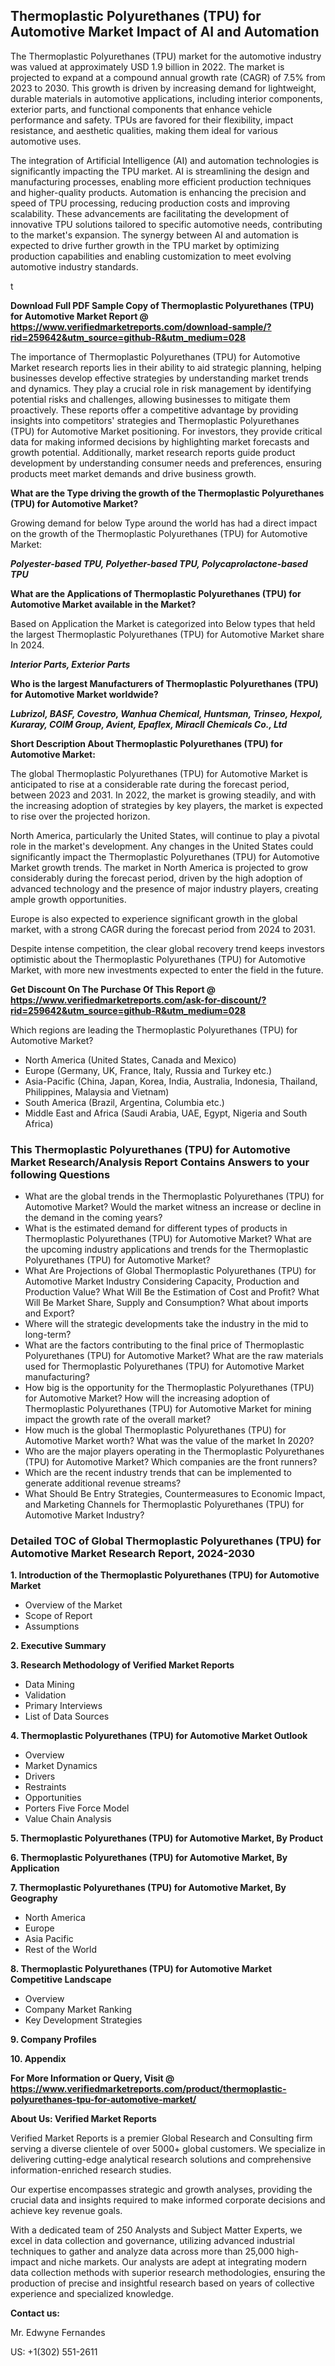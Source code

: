 <h2>Thermoplastic Polyurethanes (TPU) for Automotive Market Impact of AI and Automation</h2><p>The Thermoplastic Polyurethanes (TPU) market for the automotive industry was valued at approximately USD 1.9 billion in 2022. The market is projected to expand at a compound annual growth rate (CAGR) of 7.5% from 2023 to 2030. This growth is driven by increasing demand for lightweight, durable materials in automotive applications, including interior components, exterior parts, and functional components that enhance vehicle performance and safety. TPUs are favored for their flexibility, impact resistance, and aesthetic qualities, making them ideal for various automotive uses.</p><p>The integration of Artificial Intelligence (AI) and automation technologies is significantly impacting the TPU market. AI is streamlining the design and manufacturing processes, enabling more efficient production techniques and higher-quality products. Automation is enhancing the precision and speed of TPU processing, reducing production costs and improving scalability. These advancements are facilitating the development of innovative TPU solutions tailored to specific automotive needs, contributing to the market's expansion. The synergy between AI and automation is expected to drive further growth in the TPU market by optimizing production capabilities and enabling customization to meet evolving automotive industry standards.</p>t</p><p id="" class=""><strong>Download Full PDF Sample Copy of Thermoplastic Polyurethanes (TPU) for Automotive Market Report @ <a href="https://www.verifiedmarketreports.com/download-sample/?rid=259642&utm_source=github-R&utm_medium=028" target="_blank">https://www.verifiedmarketreports.com/download-sample/?rid=259642&utm_source=github-R&utm_medium=028</a></strong></p><p>The importance of&nbsp;Thermoplastic Polyurethanes (TPU) for Automotive Market research reports lies in their ability to aid strategic planning, helping businesses develop effective strategies by understanding market trends and dynamics. They play a crucial role in risk management by identifying potential risks and challenges, allowing businesses to mitigate them proactively. These reports offer a competitive advantage by providing insights into competitors' strategies and Thermoplastic Polyurethanes (TPU) for Automotive Market positioning. For investors, they provide critical data for making informed decisions by highlighting market forecasts and growth potential. Additionally, market research reports guide product development by understanding consumer needs and preferences, ensuring products meet market demands and drive business growth.</p><p><strong>What are the&nbsp;Type driving the growth of the Thermoplastic Polyurethanes (TPU) for Automotive Market?</strong></p><p id="" class="">Growing demand for below Type around the world has had a direct impact on the growth of the Thermoplastic Polyurethanes (TPU) for Automotive Market:</p><em><strong>Polyester-based TPU, Polyether-based TPU, Polycaprolactone-based TPU</strong></em></p><strong>What are the&nbsp;Applications&nbsp;of Thermoplastic Polyurethanes (TPU) for Automotive Market available in the Market?</strong></p><p id="" class="">Based on Application the Market is categorized into Below types that held the largest Thermoplastic Polyurethanes (TPU) for Automotive Market share In 2024.</p><em><strong>Interior Parts, Exterior Parts</strong></em></p><strong>Who is the largest Manufacturers of Thermoplastic Polyurethanes (TPU) for Automotive Market worldwide?</strong></p><p><em><strong>Lubrizol, BASF, Covestro, Wanhua Chemical, Huntsman, Trinseo, Hexpol, Kuraray, COIM Group, Avient, Epaflex, Miracll Chemicals Co., Ltd</strong></em></p><p id="" class=""><strong>Short Description About Thermoplastic Polyurethanes (TPU) for Automotive Market:</strong></p><p>The global Thermoplastic Polyurethanes (TPU) for Automotive Market is anticipated to rise at a considerable rate during the forecast period, between 2023 and 2031. In 2022, the market is growing steadily, and with the increasing adoption of strategies by key players, the market is expected to rise over the projected horizon.</p><p>North America, particularly the United States, will continue to play a pivotal role in the market's development. Any changes in the United States could significantly impact the Thermoplastic Polyurethanes (TPU) for Automotive Market growth trends. The market in North America is projected to grow considerably during the forecast period, driven by the high adoption of advanced technology and the presence of major industry players, creating ample growth opportunities.</p><p>Europe is also expected to experience significant growth in the global market, with a strong CAGR during the forecast period from 2024 to 2031.</p><p>Despite intense competition, the clear global recovery trend keeps investors optimistic about the Thermoplastic Polyurethanes (TPU) for Automotive Market, with more new investments expected to enter the field in the future.</p><p id="" class=""><strong>Get Discount On The Purchase Of This Report @ <a href="https://www.verifiedmarketreports.com/ask-for-discount/?rid=259642&utm_source=github-R&utm_medium=028" target="_blank">https://www.verifiedmarketreports.com/ask-for-discount/?rid=259642&utm_source=github-R&utm_medium=028</a></strong></p>Which regions are leading the Thermoplastic Polyurethanes (TPU) for Automotive Market?</p><ul><li>North America (United States, Canada and Mexico)</li><li>Europe (Germany, UK, France, Italy, Russia and Turkey etc.)</li><li>Asia-Pacific (China, Japan, Korea, India, Australia, Indonesia, Thailand, Philippines, Malaysia and Vietnam)</li><li>South America (Brazil, Argentina, Columbia etc.)</li><li>Middle East and Africa (Saudi Arabia, UAE, Egypt, Nigeria and South Africa)</li></ul><h3 id="" class="">This Thermoplastic Polyurethanes (TPU) for Automotive Market Research/Analysis Report Contains Answers to your following Questions</h3><ul><li>What are the global trends in the Thermoplastic Polyurethanes (TPU) for Automotive Market? Would the market witness an increase or decline in the demand in the coming years?</li><li>What is the estimated demand for different types of products in Thermoplastic Polyurethanes (TPU) for Automotive Market? What are the upcoming industry applications and trends for the Thermoplastic Polyurethanes (TPU) for Automotive Market?</li><li>What Are Projections of Global Thermoplastic Polyurethanes (TPU) for Automotive Market Industry Considering Capacity, Production and Production Value? What Will Be the Estimation of Cost and Profit? What Will Be Market Share, Supply and Consumption? What about imports and Export?</li><li>Where will the strategic developments take the industry in the mid to long-term?</li><li>What are the factors contributing to the final price of Thermoplastic Polyurethanes (TPU) for Automotive Market? What are the raw materials used for Thermoplastic Polyurethanes (TPU) for Automotive Market manufacturing?</li><li>How big is the opportunity for the Thermoplastic Polyurethanes (TPU) for Automotive Market? How will the increasing adoption of Thermoplastic Polyurethanes (TPU) for Automotive Market for mining impact the growth rate of the overall market?</li><li>How much is the global Thermoplastic Polyurethanes (TPU) for Automotive Market worth? What was the value of the market In 2020?</li><li>Who are the major players operating in the Thermoplastic Polyurethanes (TPU) for Automotive Market? Which companies are the front runners?</li><li>Which are the recent industry trends that can be implemented to generate additional revenue streams?</li><li>What Should Be Entry Strategies, Countermeasures to Economic Impact, and Marketing Channels for Thermoplastic Polyurethanes (TPU) for Automotive Market Industry?</li></ul><h3 id="" class="">Detailed TOC of Global Thermoplastic Polyurethanes (TPU) for Automotive Market Research Report, 2024-2030</h3><p id="" class=""><strong>1. Introduction of the Thermoplastic Polyurethanes (TPU) for Automotive Market</strong></p><ul><li>Overview of the Market</li><li>Scope of Report</li><li>Assumptions</li></ul><p id="" class=""><strong>2. Executive Summary</strong></p><p id="" class=""><strong>3. Research Methodology of Verified Market Reports</strong></p><ul><li>Data Mining</li><li>Validation</li><li>Primary Interviews</li><li>List of Data Sources</li></ul><p id="" class=""><strong>4. Thermoplastic Polyurethanes (TPU) for Automotive Market Outlook</strong></p><ul><li>Overview</li><li>Market Dynamics</li><li>Drivers</li><li>Restraints</li><li>Opportunities</li><li>Porters Five Force Model</li><li>Value Chain Analysis</li></ul><p id="" class=""><strong>5. Thermoplastic Polyurethanes (TPU) for Automotive Market, By Product</strong></p><p id="" class=""><strong>6. Thermoplastic Polyurethanes (TPU) for Automotive Market, By Application</strong></p><p id="" class=""><strong>7. Thermoplastic Polyurethanes (TPU) for Automotive Market, By Geography</strong></p><ul><li>North America</li><li>Europe</li><li>Asia Pacific</li><li>Rest of the World</li></ul><p id="" class=""><strong>8. Thermoplastic Polyurethanes (TPU) for Automotive Market Competitive Landscape</strong></p><ul><li>Overview</li><li>Company Market Ranking</li><li>Key Development Strategies</li></ul><p id="" class=""><strong>9. Company Profiles</strong></p><p id="" class=""><strong>10. Appendix</strong></p><p id="" class=""><strong>For More Information or Query, Visit @ <a href="https://www.verifiedmarketreports.com/product/thermoplastic-polyurethanes-tpu-for-automotive-market/" target="_blank">https://www.verifiedmarketreports.com/product/thermoplastic-polyurethanes-tpu-for-automotive-market/</a></strong></p><p id="" class=""><strong>About Us: Verified Market Reports</strong></p><p id="" class="">Verified Market Reports is a premier Global Research and Consulting firm serving a diverse clientele of over 5000+ global customers. We specialize in delivering cutting-edge analytical research solutions and comprehensive information-enriched research studies.</p><p id="" class="">Our expertise encompasses strategic and growth analyses, providing the crucial data and insights required to make informed corporate decisions and achieve key revenue goals.</p><p id="" class="">With a dedicated team of 250 Analysts and Subject Matter Experts, we excel in data collection and governance, utilizing advanced industrial techniques to gather and analyze data across more than 25,000 high-impact and niche markets. Our analysts are adept at integrating modern data collection methods with superior research methodologies, ensuring the production of precise and insightful research based on years of collective experience and specialized knowledge.</p><p id="" class=""><strong>Contact us:</strong></p><p id="" class="">Mr. Edwyne Fernandes</p><p id="" class="">US: +1(302) 551-2611</p>